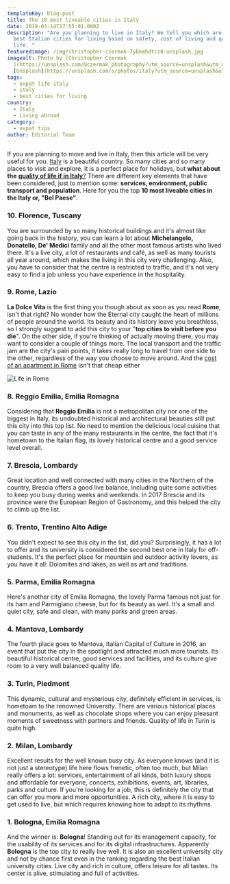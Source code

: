 ```yaml
---
templateKey: blog-post
title: The 10 most liveable cities in Italy
date: 2018-03-14T17:55:01.000Z
description: "Are you planning to live in Italy? We tell you which are the 10
  best Italian cities for living based on safety, cost of living and quality of
  life. "
featuredimage: /img/christopher-czermak-7ybkmhdtcz0-unsplash.jpg
imagealt: Photo by [Christopher Czermak
  ](https://unsplash.com/@czermak_photography?utm_source=unsplash&utm_medium=referral&utm_content=creditCopyText)on
  [Unsplash](https://unsplash.com/s/photos/italy?utm_source=unsplash&utm_medium=referral&utm_content=creditCopyText)
tags:
  - expat life italy
  - italy
  - best cities for living
country:
  - Italy
  - Living abroad
category:
  - expat tips
author: Editorial Team
---
```

If you are planning to move and live in Italy, then this article will be very useful for you. [Italy](https://www.thexpatmagazine.com/italy) is a beautiful country. So many cities and so many places to visit and explore, it is a  perfect place for holidays, but **what about the** [**quality of life if in Italy**?](https://www.thexpatmagazine.com/blog/2019-02-05-life-in-italy/) There are different key elements that have been considered, just to mention some: **services, environment, public transport and population**. Here for you the top **10 most liveable cities in the Italy or, "Bel Paese"**.

### 10. Florence, Tuscany

You are surrounded by so many historical buildings and it's almost like going back in the history, you can learn a lot about **Michelangelo, Donatello, De' Medici** family and all the other most famous artists who lived there. It's a live city, a lot of restaurants and café, as well as many tourists all year around, which makes the living in this city very challenging. Also, you have to consider that the centre is restricted to traffic, and it's not very easy to find a job unless you have experience in the hospitality. 

### 9. Rome, Lazio

**La Dolce Vita** is the first thing you though about as soon as you read **Rome**, isn't that right? No wonder how the Eternal city caught the heart of millions of people around the world. Its beauty and its history leave you breathless, so I strongly suggest to add this city to your "**top cities to visit before you die**". On the other side, if you're thinking of actually moving there, you may want to consider a couple of things more. The local transport and the traffic jam are the city's pain points, it takes really long to travel from one side to the other, regardless of the way you choose to move around. And the [cost of an apartment in Rome](https://www.thexpatmagazine.com/blog/2018-02-28-find-apartment-italy/) isn't that cheap either

![Life in Rome](/img/life-in-italy-rome.jpg)

### 8. Reggio Emilia, Emilia Romagna

Considering that **Reggio Emilia** is not a metropolitan city nor one of the biggest in Italy, its undoubted historical and architectural beauties still put this city into this top list. No need to mention the delicious local cuisine that you can taste in any of the many restaurants in the centre, the fact that it's hometown to the Italian flag, its lovely historical centre and a good service level overall.

### 7. Brescia, Lombardy

Great location and well connected with many cities in the Northern of the country, Brescia offers a good live balance, including quite some activities to keep you busy during weeks and weekends. In 2017 Brescia and its province were the European Region of Gastronomy, and this helped the city to climb up the list.

### 6. Trento, Trentino Alto Adige

You didn't expect to see this city in the list, did you? Surprisingly, it has a lot to offer and its university is considered the second best one in Italy for off-students. It's the perfect place for mountain and outdoor activity lovers, as you have it all: Dolomites and lakes, as well as art and traditions.

### 5. Parma, Emilia Romagna

Here's another city of Emilia Romagna, the lovely Parma famous not just for its ham and Parmigiano cheese, but for its beauty as well. It's a small and quiet city, safe and clean, with many parks and green areas.

### 4. Mantova, Lombardy

The fourth place goes to Mantova, Italian Capital of Culture in 2016, an event that put the city in the spotlight and attracted much more tourists. Its beautiful historical centre, good services and facilities, and its culture give room to a very well balanced quality life.

### 3. Turin, Piedmont

This dynamic, cultural and mysterious city, definitely efficient in services, is hometown to the renowned University. There are various historical places and monuments, as well as chocolate shops where you can enjoy pleasant moments of sweetness with partners and friends. Quality of life in Turin is quite high.

### 2. Milan, Lombardy

Excellent results for the well known busy city. As everyone knows (and it is not just a stereotype) life here flows frenetic, often too much, but Milan really offers a lot: services, entertainment of all kinds, both luxury shops and affordable for everyone, concerts, exhibitions, events, art, libraries, parks and culture. If you're looking for a job, this is definitely the city that can offer you more and more opportunities. A rich city, where it is easy to get used to live, but which requires knowing how to adapt to its rhythms.

### 1. Bologna, Emilia Romagna

And the winner is: **Bologna**! Standing out for its management capacity, for the usability of its services and for its digital infrastructures. Apparently **Bologna** is the top city to really live well. It is also an excellent university city and not by chance first even in the ranking regarding the best Italian university cities. Live city and rich in culture, offers leisure for all tastes. Its center is alive, stimulating and full of activities.
